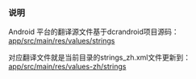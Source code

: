 ### 说明

Android 平台的翻译源文件基于dcrandroid项目源码：[app/src/main/res/values/strings](https://github.com/planetdecred/dcrandroid/blob/master/app/src/main/res/values/strings.xml)

对应翻译文件就是当前目录的strings_zh.xml文件更新到：[app/src/main/res/values-zh/strings](https://github.com/planetdecred/dcrandroid/blob/master/app/src/main/res/values-zh/strings.xml)